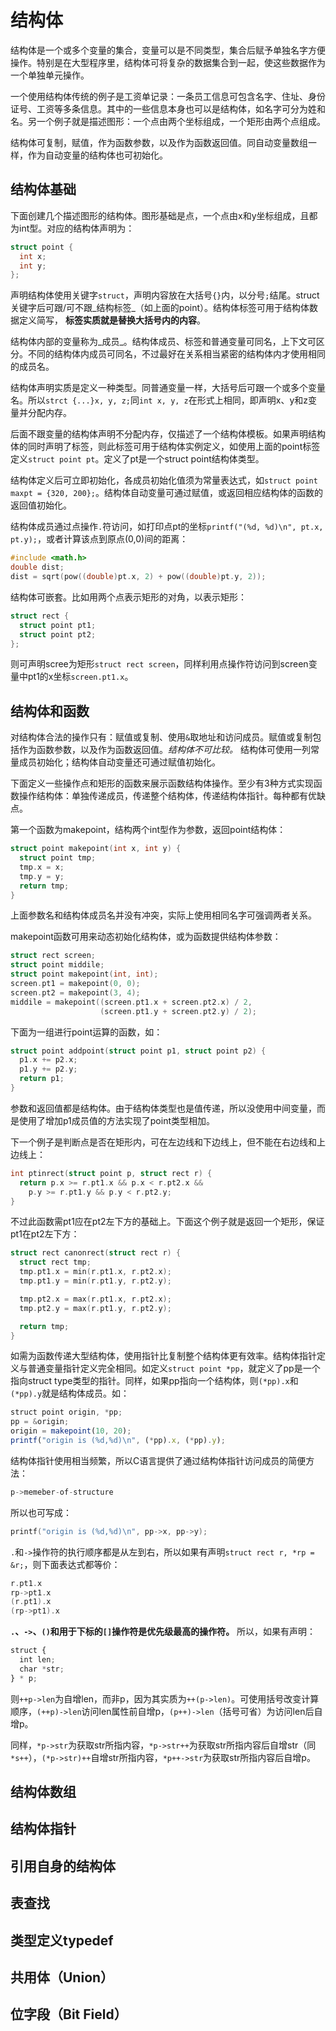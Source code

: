# 结构体

结构体是一个或多个变量的集合，变量可以是不同类型，集合后赋予单独名字方便操作。特别是在大型程序里，结构体可将复杂的数据集合到一起，使这些数据作为一个单独单元操作。

一个使用结构体传统的例子是工资单记录：一条员工信息可包含名字、住址、身份证号、工资等多条信息。其中的一些信息本身也可以是结构体，如名字可分为姓和名。另一个例子就是描述图形：一个点由两个坐标组成，一个矩形由两个点组成。

结构体可复制，赋值，作为函数参数，以及作为函数返回值。同自动变量数组一样，作为自动变量的结构体也可初始化。

## 结构体基础

下面创建几个描述图形的结构体。图形基础是点，一个点由x和y坐标组成，且都为int型。对应的结构体声明为：

```c
struct point {
  int x;
  int y;
};
```

声明结构体使用关键字`struct`，声明内容放在大括号`{}`内，以分号`;`结尾。struct关键字后可跟/可不跟_结构标签_（如上面的point）。结构体标签可用于结构体数据定义简写， **标签实质就是替换大括号内的内容**。

结构体内部的变量称为_成员_。结构体成员、标签和普通变量可同名，上下文可区分。不同的结构体内成员可同名，不过最好在关系相当紧密的结构体内才使用相同的成员名。

结构体声明实质是定义一种类型。同普通变量一样，大括号后可跟一个或多个变量名。所以`strct {...}x, y, z;`同`int x, y, z`在形式上相同，即声明x、y和z变量并分配内存。

后面不跟变量的结构体声明不分配内存，仅描述了一个结构体模板。如果声明结构体的同时声明了标签，则此标签可用于结构体实例定义，如使用上面的point标签定义`struct point pt`。定义了pt是一个struct point结构体类型。

结构体定义后可立即初始化，各成员初始化值须为常量表达式，如`struct point maxpt = {320, 200};`。结构体自动变量可通过赋值，或返回相应结构体的函数的返回值初始化。

结构体成员通过点操作`.`符访问，如打印点pt的坐标`printf("(%d, %d)\n", pt.x, pt.y);`，或者计算该点到原点(0,0)间的距离：

```c
#include <math.h>
double dist;
dist = sqrt(pow((double)pt.x, 2) + pow((double)pt.y, 2));
```

结构体可嵌套。比如用两个点表示矩形的对角，以表示矩形：

```c
struct rect {
  struct point pt1;
  struct point pt2;
};
```

则可声明scree为矩形`struct rect screen`，同样利用点操作符访问到screen变量中pt1的x坐标`screen.pt1.x`。

## 结构体和函数

对结构体合法的操作只有：赋值或复制、使用`&`取地址和访问成员。赋值或复制包括作为函数参数，以及作为函数返回值。_结构体不可比较。_ 结构体可使用一列常量成员初始化；结构体自动变量还可通过赋值初始化。

下面定义一些操作点和矩形的函数来展示函数结构体操作。至少有3种方式实现函数操作结构体：单独传递成员，传递整个结构体，传递结构体指针。每种都有优缺点。

第一个函数为makepoint，结构两个int型作为参数，返回point结构体：

```c
struct point makepoint(int x, int y) {
  struct point tmp;
  tmp.x = x;
  tmp.y = y;
  return tmp;
}
```

上面参数名和结构体成员名并没有冲突，实际上使用相同名字可强调两者关系。

makepoint函数可用来动态初始化结构体，或为函数提供结构体参数：

```c
struct rect screen;
struct point middile;
struct point makepoint(int, int);
screen.pt1 = makepoint(0, 0);
screen.pt2 = makepoint(3, 4);
middile = makepoint((screen.pt1.x + screen.pt2.x) / 2,
                    (screen.pt1.y + screen.pt2.y) / 2);
```

下面为一组进行point运算的函数，如：

```c
struct point addpoint(struct point p1, struct point p2) {
  p1.x += p2.x;
  p1.y += p2.y;
  return p1;
}
```

参数和返回值都是结构体。由于结构体类型也是值传递，所以没使用中间变量，而是使用了增加p1成员值的方法实现了point类型相加。

下一个例子是判断点是否在矩形内，可在左边线和下边线上，但不能在右边线和上边线上：

```c
int ptinrect(struct point p, struct rect r) {
  return p.x >= r.pt1.x && p.x < r.pt2.x &&
    p.y >= r.pt1.y && p.y < r.pt2.y;
}
```

不过此函数需pt1应在pt2左下方的基础上。下面这个例子就是返回一个矩形，保证pt1在pt2左下方：

```c
struct rect canonrect(struct rect r) {
  struct rect tmp;
  tmp.pt1.x = min(r.pt1.x, r.pt2.x);
  tmp.pt1.y = min(r.pt1.y, r.pt2.y);

  tmp.pt2.x = max(r.pt1.x, r.pt2.x);
  tmp.pt2.y = max(r.pt1.y, r.pt2.y);

  return tmp;
}
```

如需为函数传递大型结构体，使用指针比复制整个结构体更有效率。结构体指针定义与普通变量指针定义完全相同。如定义`struct point *pp`，就定义了pp是一个指向struct type类型的指针。同样，如果pp指向一个结构体，则`(*pp).x`和`(*pp).y`就是结构体成员。如：

```javascript
struct point origin, *pp;
pp = &origin;
origin = makepoint(10, 20);
printf("origin is (%d,%d)\n", (*pp).x, (*pp).y);
```

结构体指针使用相当频繁，所以C语言提供了通过结构体指针访问成员的简便方法：

```c
p->memeber-of-structure
```

所以也可写成：

```c
printf("origin is (%d,%d)\n", pp->x, pp->y);
```

`.`和`->`操作符的执行顺序都是从左到右，所以如果有声明`struct rect r, *rp = &r;`，则下面表达式都等价：

```c
r.pt1.x
rp->pt1.x
(r.pt1).x
(rp->pt1).x
```

**`.`、`->`、`()`和用于下标的`[]`操作符是优先级最高的操作符。** 所以，如果有声明：

```javascript
struct {
  int len;
  char *str;
} * p;
```

则`++p->len`为自增len，而非p，因为其实质为`++(p->len)`。可使用括号改变计算顺序，`(++p)->len`访问len属性前自增p，`(p++)->len`（括号可省）为访问len后自增p。

同样，`*p->str`为获取str所指内容，`*p->str++`为获取str所指内容后自增str（同`*s++`），`(*p->str)++`自增str所指内容，`*p++->str`为获取str所指内容后自增p。

## 结构体数组

## 结构体指针

## 引用自身的结构体

## 表查找

## 类型定义typedef

## 共用体（Union）

## 位字段（Bit Field）
